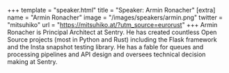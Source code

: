 +++
template = "speaker.html"
title = "Speaker: Armin Ronacher"
[extra]
  name = "Armin Ronacher"
  image = "/images/speakers/armin.png"
  twitter = "mitsuhiko"
  url = "https://mitsuhiko.at/?utm_source=eurorust"
+++
Armin Ronacher is Principal Architect at Sentry. He has created countless Open Source projects (most in Python and Rust) including the Flask framework and the Insta snapshot testing library. He has a fable for queues and processing pipelines and API design and oversees technical decision making at Sentry.
